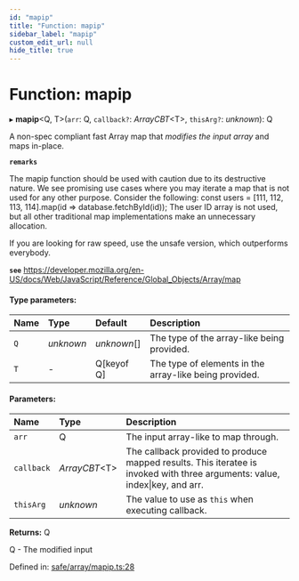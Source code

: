 ```yaml
---
id: "mapip"
title: "Function: mapip"
sidebar_label: "mapip"
custom_edit_url: null
hide_title: true
---
```


# Function: mapip

▸ **mapip**<Q, T\>(`arr`: Q, `callback?`: *ArrayCBT*<T\>, `thisArg?`: *unknown*): Q

A non-spec compliant fast Array map that *modifies the input array* and maps in-place.

**`remarks`** 

The mapip function should be used with caution due to its destructive nature.
We see promising use cases where you may iterate a map that is not used for any other purpose.
Consider the following: const users = [111, 112, 113, 114].map(id => database.fetchById(id));
The user ID array is not used, but all other traditional map implementations make an unnecessary allocation.

If you are looking for raw speed, use the unsafe version, which outperforms everybody.

**`see`** https://developer.mozilla.org/en-US/docs/Web/JavaScript/Reference/Global_Objects/Array/map

#### Type parameters:

Name | Type | Default | Description |
:------ | :------ | :------ | :------ |
`Q` | *unknown* | *unknown*[] | The type of the array-like being provided.   |
`T` | - | Q[keyof Q] | The type of elements in the array-like being provided.    |

#### Parameters:

Name | Type | Description |
:------ | :------ | :------ |
`arr` | Q | The input array-like to map through.   |
`callback` | *ArrayCBT*<T\> | The callback provided to produce mapped results.                   This iteratee is invoked with three arguments: value, index\|key, and arr.   |
`thisArg` | *unknown* | The value to use as `this` when executing callback.    |

**Returns:** Q

Q - The modified input

Defined in: [safe/array/mapip.ts:28](https://github.com/kaihodev/hikidashi/blob/ef3ca16/src/safe/array/mapip.ts#L28)

